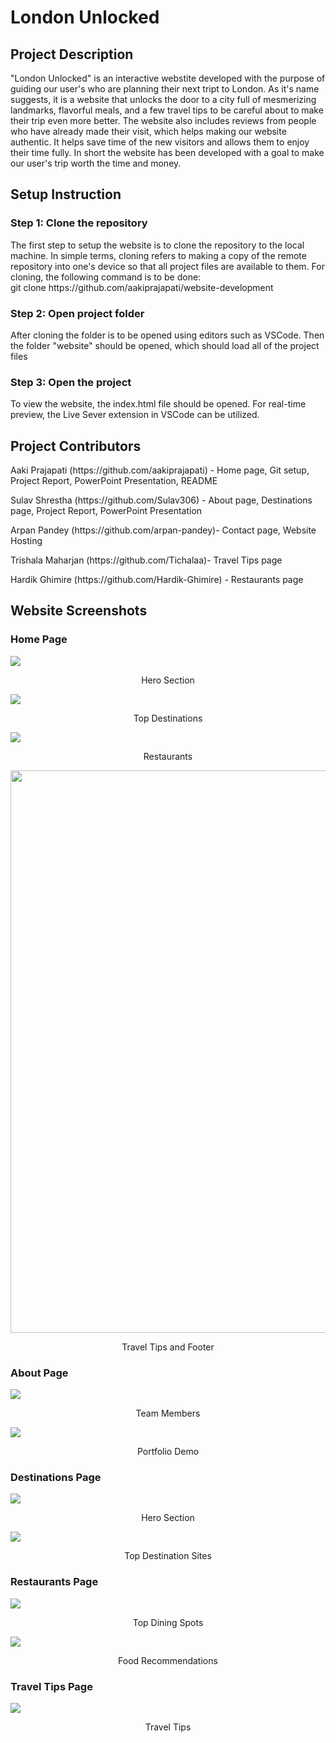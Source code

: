 <h1>London Unlocked</h1>
<h2>Project Description</h2>
<p>"London Unlocked" is an interactive webstite developed with the purpose of guiding our user's who are planning their next tript to London. As it's name suggests, it is a website that unlocks the door to a city full of mesmerizing landmarks, flavorful meals, and a few travel tips to be careful about to make their trip even more better. The website also includes reviews from people who have already made their visit, which helps making our website authentic. It helps save time of the new visitors and allows them to enjoy their time fully. In short the website has been developed with a goal to make our user's trip worth the time and money.</p>

<h2>Setup Instruction</h2>
<h3>Step 1: Clone the repository</h3>
<p>The first step to setup the website is to clone the repository to the local machine. In simple terms, cloning refers to making a copy of the remote repository into one's device so that all project files are available to them. For cloning, the following command is to be done:<br>
        git clone https://github.com/aakiprajapati/website-development </p>
<h3>Step 2: Open project folder</h3>
<p>After cloning the folder is to be opened using editors such as VSCode. Then the folder "website" should be opened, which should load all of the project files</p>
<h3>Step 3: Open the project</h3>
<p>To view the website, the index.html file should be opened. For real-time preview, the Live Sever extension in VSCode can be utilized.</p>
<h2>Project Contributors</h2>
<p>Aaki Prajapati (https://github.com/aakiprajapati) - Home page, Git setup, Project Report, PowerPoint Presentation, README<br>
<p>Sulav Shrestha (https://github.com/Sulav306) - About page, Destinations page, Project Report, PowerPoint Presentation<br>
<p>Arpan Pandey (https://github.com/arpan-pandey)- Contact page, Website Hosting<br>
<p>Trishala Maharjan (https://github.com/Tichalaa)- Travel Tips page<br>
<p>Hardik Ghimire (https://github.com/Hardik-Ghimire) - Restaurants page</p>
<h2>Website Screenshots</h2>
<h3>Home Page</h3>
<img src="website/assets/img/website-ss/home-hero.jpg">
<p align="center">Hero Section</p>
<img src="website/assets/img/website-ss/home-destinations.jpg">
<p align="center">Top Destinations</p>
<img src="website/assets/img/website-ss/home-restaurants.jpg">
<p align="center">Restaurants</p>
<img src="website/assets/img/website-ss/traveltipsandfooter.jpg" width="900">
<p align="center">Travel Tips and Footer</p>
<h3>About Page</h3>
<img src="website/assets/img/website-ss/about-team.png">
<p align="center">Team Members</p>
<img src="website/assets/img/website-ss/portfolio-Aaki.png">
<p align="center">Portfolio Demo</p>
<h3>Destinations Page</h3>
<img src="website/assets/img/website-ss/destination-hero.jpg">
<p align="center">Hero Section</p>
<img src="website/assets/img/website-ss/destinationsites.jpg">
<p align="center">Top Destination Sites</p>
<h3>Restaurants Page</h3>
<img src="website/assets/img/website-ss/bestdining.jpg">
<p align="center">Top Dining Spots</p>
<img src="website/assets/img/website-ss/bestdishes.jpg">
<p align="center">Food Recommendations</p>
<h3>Travel Tips Page</h3>
<img src="website/assets/img/website-ss/travel-tips.png">
<p align="center">Travel Tips</p>

